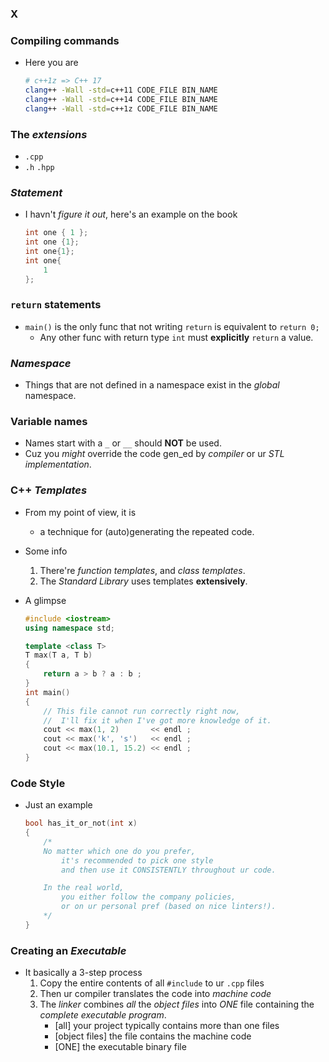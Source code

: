 
### X

### Compiling commands
- Here you are 

    ```bash
    # c++1z => C++ 17
    clang++ -Wall -std=c++11 CODE_FILE BIN_NAME
    clang++ -Wall -std=c++14 CODE_FILE BIN_NAME
    clang++ -Wall -std=c++1z CODE_FILE BIN_NAME
    ```

### The *extensions*
- ```.cpp```
- ```.h```  ```.hpp```

### *Statement*
- I havn't *figure it out*, here's an example on the book

    ```c++
    int one { 1 };
    int one {1};
    int one{1};
    int one{
        1
    };
    ```

### ```return``` statements
- ```main()``` is the only func that not writing ```return``` is equivalent to ```return 0;```
    - Any other func with return type ```int``` must **explicitly** ```return``` a value. 

### *Namespace*
- Things that are not defined in a namespace exist in the *global* namespace.

### Variable names 
- Names start with a ```_``` or ```__``` should **NOT** be used.
- Cuz you *might* override the code gen_ed by *compiler* or ur *STL implementation*.

### C++ *Templates* 
- From my point of view, it is 
    - a technique for (auto)generating the repeated code. 
- Some info
    1. There're *function templates*, and *class templates*.
    2. The *Standard Library* uses templates **extensively**.
- A glimpse 

    ```c++
    #include <iostream>
    using namespace std;

    template <class T>
    T max(T a, T b)
    {
    	return a > b ? a : b ;
    }
    int main()
    {
        // This file cannot run correctly right now,
        //  I'll fix it when I've got more knowledge of it.
    	cout << max(1, 2)       << endl ;
    	cout << max('k', 's')   << endl ;
    	cout << max(10.1, 15.2) << endl ;
    }
    ``` 

### Code Style 
- Just an example 

    ```c++
    bool has_it_or_not(int x)
    {
        /*
        No matter which one do you prefer, 
            it's recommended to pick one style 
            and then use it CONSISTENTLY throughout ur code.

        In the real world, 
            you either follow the company policies,
            or on ur personal pref (based on nice linters!).
        */
    }
    ```

### Creating an *Executable*
- It basically a 3-step process
    1. Copy the entire contents of all ```#include``` to ur ```.cpp``` files 
    2. Then ur compiler translates the code into *machine code*
    3. The *linker* combines *all* the *object files* into *ONE* file containing the *complete executable program*.
        - [all] your project typically contains more than one files 
        - [object files] the file contains the machine code 
        - [ONE] the executable binary file 